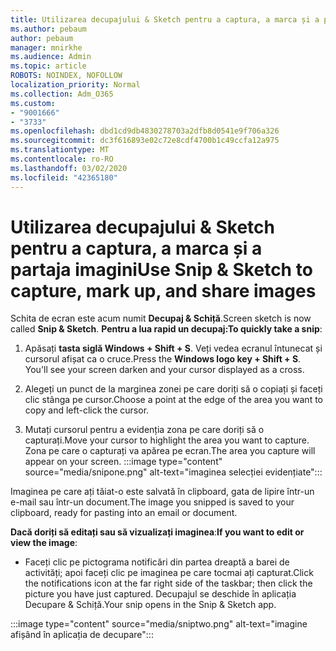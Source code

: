 ```yaml
---
title: Utilizarea decupajului & Sketch pentru a captura, a marca și a partaja imagini
ms.author: pebaum
author: pebaum
manager: mnirkhe
ms.audience: Admin
ms.topic: article
ROBOTS: NOINDEX, NOFOLLOW
localization_priority: Normal
ms.collection: Adm_O365
ms.custom:
- "9001666"
- "3733"
ms.openlocfilehash: dbd1cd9db4830278703a2dfb8d0541e9f706a326
ms.sourcegitcommit: dc3f616893e02c72e8cdf4700b1c49ccfa12a975
ms.translationtype: MT
ms.contentlocale: ro-RO
ms.lasthandoff: 03/02/2020
ms.locfileid: "42365180"
---
```

# <a name="use-snip--sketch-to-capture-mark-up-and-share-images"></a><span data-ttu-id="f386e-102">Utilizarea decupajului & Sketch pentru a captura, a marca și a partaja imagini</span><span class="sxs-lookup"><span data-stu-id="f386e-102">Use Snip & Sketch to capture, mark up, and share images</span></span>

<span data-ttu-id="f386e-103">Schita de ecran este acum numit **Decupaj & Schiță**.</span><span class="sxs-lookup"><span data-stu-id="f386e-103">Screen sketch is now called **Snip & Sketch**.</span></span> <span data-ttu-id="f386e-104">**Pentru a lua rapid un decupaj:**</span><span class="sxs-lookup"><span data-stu-id="f386e-104">**To quickly take a snip**:</span></span>

1. <span data-ttu-id="f386e-105">Apăsați **tasta siglă Windows + Shift + S**. Veți vedea ecranul întunecat și cursorul afișat ca o cruce.</span><span class="sxs-lookup"><span data-stu-id="f386e-105">Press the **Windows logo key + Shift + S**. You'll see your screen darken and your cursor displayed as a cross.</span></span> 

2. <span data-ttu-id="f386e-106">Alegeți un punct de la marginea zonei pe care doriți să o copiați și faceți clic stânga pe cursor.</span><span class="sxs-lookup"><span data-stu-id="f386e-106">Choose a point at the edge of the area you want to copy and left-click the cursor.</span></span> 

3. <span data-ttu-id="f386e-107">Mutați cursorul pentru a evidenția zona pe care doriți să o capturați.</span><span class="sxs-lookup"><span data-stu-id="f386e-107">Move your cursor to highlight the area you want to capture.</span></span> <span data-ttu-id="f386e-108">Zona pe care o capturați va apărea pe ecran.</span><span class="sxs-lookup"><span data-stu-id="f386e-108">The area you capture will appear on your screen.</span></span>
:::image type="content" source="media/snipone.png" alt-text="imaginea selecției evidențiate":::

<span data-ttu-id="f386e-110">Imaginea pe care ați tăiat-o este salvată în clipboard, gata de lipire într-un e-mail sau într-un document.</span><span class="sxs-lookup"><span data-stu-id="f386e-110">The image you snipped is saved to your clipboard, ready for pasting into an email or document.</span></span> 

<span data-ttu-id="f386e-111">**Dacă doriți să editați sau să vizualizați imaginea**:</span><span class="sxs-lookup"><span data-stu-id="f386e-111">**If you want to edit or view the image**:</span></span> 

- <span data-ttu-id="f386e-112">Faceți clic pe pictograma notificări din partea dreaptă a barei de activități; apoi faceți clic pe imaginea pe care tocmai ați capturat.</span><span class="sxs-lookup"><span data-stu-id="f386e-112">Click the notifications icon at the far right side of the taskbar; then click the picture you have just captured.</span></span> <span data-ttu-id="f386e-113">Decupajul se deschide în aplicația Decupare & Schiță.</span><span class="sxs-lookup"><span data-stu-id="f386e-113">Your snip opens in the Snip & Sketch app.</span></span>

:::image type="content" source="media/sniptwo.png" alt-text="imagine afișând în aplicația de decupare":::